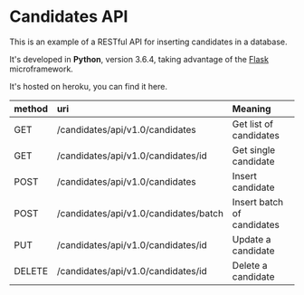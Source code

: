 # Candidates API
This is an example of a RESTful API for inserting candidates in a database.

It's developed in **Python**, version 3.6.4, taking advantage of the [Flask](http://flask.pocoo.org/) microframework.

It's hosted on heroku, you can find it here.



| method | uri                                   | Meaning                    |
| ------ | :------------------------------------ | :------------------------- |
| GET    | /candidates/api/v1.0/candidates       | Get list of candidates     |
| GET    | /candidates/api/v1.0/candidates/id    | Get single candidate       |
| POST   | /candidates/api/v1.0/candidates       | Insert candidate           |
| POST   | /candidates/api/v1.0/candidates/batch | Insert batch of candidates |
| PUT    | /candidates/api/v1.0/candidates/id    | Update a candidate         |
| DELETE | /candidates/api/v1.0/candidates/id    | Delete a candidate         |



